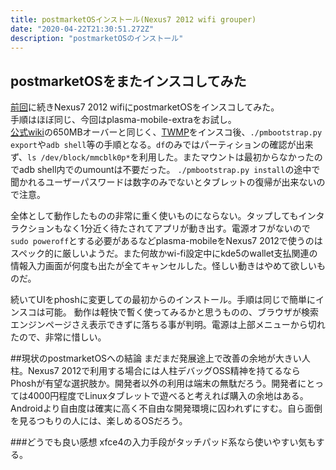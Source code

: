 ```yaml
---
title: postmarketOSインストール(Nexus7 2012 wifi grouper)
date: "2020-04-22T21:30:51.272Z"
description: "postmarketOSのインストール"
---
```


## postmarketOSをまたインスコしてみた
[前回](/postmarketOS/)に続きNexus7 2012 wifiにpostmarketOSをインスコしてみた。  
手順はほぼ同じ、今回はplasma-mobile-extraをお試し。  
[公式wiki](https://wiki.postmarketos.org/wiki/Google_Nexus_7_2012_\(asus-grouper\))の650MBオーバーと同じく、[TWMP](https://twrp.me/)をインスコ後、`./pmbootstrap.py export`や`adb shell`等の手順となる。`df`のみではパーティションの確認が出来ず、`ls /dev/block/mmcblk0p*`を利用した。またマウントは最初からなかったのでadb shell内でのumountは不要だった。 `./pmbootstrap.py install`の途中で聞かれるユーザーパスワードは数字のみでないとタブレットの復帰が出来ないので注意。
  
全体として動作したものの非常に重く使いものにならない。タップしてもインタラクションもなく1分近く待たされてアプリが動き出す。電源オフがないので`sudo poweroff`とする必要があるなどplasma-mobileをNexus7 2012で使うのはスペック的に厳しいようだ。また何故かwi-fi設定中にkde5のwallet支払関連の情報入力画面が何度も出たが全てキャンセルした。怪しい動きはやめて欲しいものだ。  
  
続いてUIをphoshに変更しての最初からのインストール。手順は同じで簡単にインスコは可能。
動作は軽快で暫く使ってみるかと思うものの、ブラウザが検索エンジンページさえ表示できずに落ちる事が判明。電源は上部メニューから切れたので、非常に惜しい。

##現状のpostmarketOSへの結論
まだまだ発展途上で改善の余地が大きい人柱。Nexus7 2012で利用する場合には人柱デバッグOSS精神を持てるならPhoshが有望な選択肢か。開発者以外の利用は端末の無駄だろう。開発者にとっては4000円程度でLinuxタブレットで遊べると考えれば購入の余地はある。Androidより自由度は確実に高く不自由な開発環境に囚われずにすむ。自ら面倒を見るつもりの人には、楽しめるOSだろう。

###どうでも良い感想
xfce4の入力手段がタッチパッド系なら使いやすい気もする。